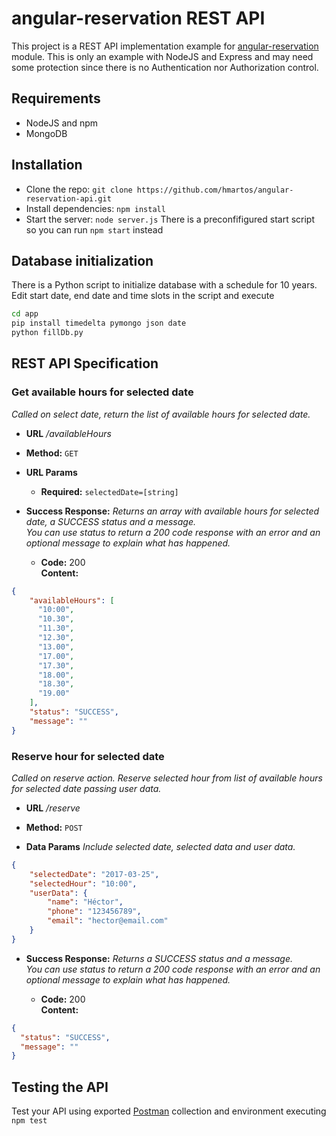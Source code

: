 # angular-reservation REST API

This project is a REST API implementation example for [angular-reservation]() module. This is only an example with NodeJS and Express and may need some protection since there is no Authentication nor Authorization control.

## Requirements

- NodeJS and npm
- MongoDB

## Installation

- Clone the repo: `git clone https://github.com/hmartos/angular-reservation-api.git`
- Install dependencies: `npm install`
- Start the server: `node server.js` There is a preconfifigured start script so you can run `npm start` instead

## Database initialization

There is a Python script to initialize database with a schedule for 10 years. Edit start date, end date and time slots in the script and execute

```bash
cd app
pip install timedelta pymongo json date
python fillDb.py
```

## REST API Specification

### Get available hours for selected date

  _Called on select date, return the list of available hours for selected date._

* **URL**
  _/availableHours_

* **Method:**
  `GET`
  
*  **URL Params**

   * **Required:**
  `selectedDate=[string]`

* **Success Response:**
  _Returns an array with available hours for selected date, a SUCCESS status and a message. <br/> You can use status to return a 200 code response with an error and an optional message to explain what has happened._
  * **Code:** 200 <br />
    **Content:** 
```json
{
	"availableHours": [
	  "10:00",
	  "10.30",
	  "11.30",
	  "12.30",
	  "13.00",
	  "17.00",
	  "17.30",
	  "18.00",
	  "18.30",
	  "19.00"
	],
	"status": "SUCCESS",
	"message": ""
}
```


### Reserve hour for selected date

  _Called on reserve action. Reserve selected hour from list of available hours for selected date passing user data._

* **URL**
  _/reserve_

* **Method:**
  `POST`
  
* **Data Params**
_Include selected date, selected data and user data._
```json
{
	"selectedDate": "2017-03-25",
	"selectedHour": "10:00",
	"userData": {
		"name": "Héctor",
		"phone": "123456789",
		"email": "hector@email.com"
	}
}
```

* **Success Response:**
  _Returns a SUCCESS status and a message. <br/> You can use status to return a 200 code response with an error and an optional message to explain what has happened._
  
  * **Code:** 200 <br />
    **Content:** 
```json
{
  "status": "SUCCESS",
  "message": ""
}
```

## Testing the API

Test your API using exported [Postman](https://www.getpostman.com/) collection and environment executing `npm test`
